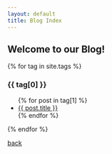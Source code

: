 ```yaml
---
layout: default
title: Blog Index
---
```


## Welcome to our Blog! 

{% for tag in site.tags %}
  <h3>{{ tag[0] }}</h3>
  <ul>
    {% for post in tag[1] %}
      <li><a href="/Project2{{ post.url }}">{{ post.title }}</a></li>
    {% endfor %}
  </ul>
{% endfor %}

[back](/Project2)